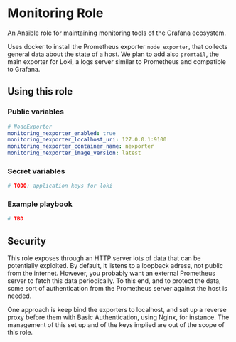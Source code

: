 # Monitoring Role

An Ansible role for maintaining monitoring tools of the Grafana ecosystem.

Uses docker to install the Prometheus exporter `node_exporter`, that collects general data about the state of a host.
We plan to add also `promtail`, the main exporter for Loki, a logs server similar to Prometheus and compatible to Grafana.

## Using this role

### Public variables

```yaml
# NodeExporter
monitoring_nexporter_enabled: true
monitoring_nexporter_localhost_uri: 127.0.0.1:9100
monitoring_nexporter_container_name: nexporter
monitoring_nexporter_image_version: latest
```

### Secret variables

```yaml
# TODO: application keys for loki
```

### Example playbook

```yaml
# TBD
```

## Security

This role exposes through an HTTP server lots of data that can be potentially exploited. By default, it listens to a loopback adress, not public from the internet. However, you probably want an external Prometheus server to fetch this data periodically. To this end, and to protect the data, some sort of authentication from the Prometheus server against the host is needed.

One approach is keep bind the exporters to localhost, and set up a reverse proxy before them with Basic Authentication, using Nginx, for instance. The management of this set up and of the keys implied are out of the scope of this role.